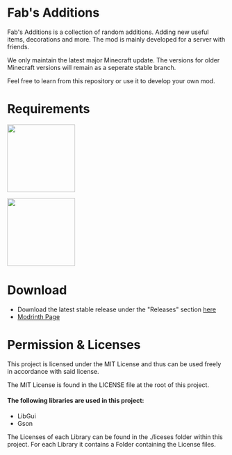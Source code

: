 # Fab's Additions

Fab's Additions is a collection of random additions. Adding new useful items, decorations and more.
The mod is mainly developed for a server with friends.

We only maintain the latest major Minecraft update. The versions for older Minecraft versions will remain as a seperate stable branch.

Feel free to learn from this repository or use it to develop your own mod.

# Requirements

<p><a href="https://modrinth.com/mod/fabric-api"><img src="https://i.imgur.com/Ol1Tcf8.png" width="156"></a></p>

<p><a href="https://modrinth.com/mod/fabric-language-kotlin"><img src="https://i.imgur.com/c1DH9VL.png" width="156"></a></p>

# Download

- Download the latest stable release under the "Releases" section <a href="https://github.com/Annoying-Studio/FabAdditions/releases">here</a>
- <a href="https://modrinth.com/mod/fab-additions">Modrinth Page</a>

# Permission & Licenses
This project is licensed under the MIT License and thus can be used freely in accordance with said license.

The MIT License is found in the LICENSE file at the root of this project.

#### The following libraries are used in this project:
- LibGui
- Gson

The Licenses of each Library can be found in the ./liceses folder within this project. For each Library it contains a Folder containing the License files.